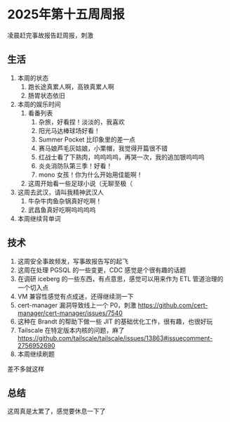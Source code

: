 # 2025年第十五周周报

凌晨赶完事故报告赶周报，刺激

## 生活

1. 本周的状态
    1. 跑长途真累人啊，高铁真累人啊
    2. 肠胃状态依旧
2. 本周的娱乐时间
    1. 看番列表
        1. 杂旅，好看捏！淡淡的，我喜欢
        2. 阳光马达棒球场好看！
        3. Summer Pocket 比印象里的差一点
        4. 赛马娘芦毛灰姑娘，小栗帽，我觉得开篇很不错
        5. 红战士看了下熟肉，呜呜呜呜，再哭一次，我的追加银呜呜呜
        6. 炎炎消防队第三季！好看！
        7. mono 女孩！你为什么开始用佳能啊！
    2. 这周开始看一些足球小说（无聊至极（
3. 这周去武汉，请叫我精神武汉人
    1. 牛杂牛肉鱼杂锅真好吃啊！
    2. 武昌鱼真好吃啊呜呜呜呜
4. 本周继续背单词

## 技术

1. 这周安全事故频发，写事故报告写的起飞
2. 这周在处理 PGSQL 的一些变更，CDC 感觉是个很有趣的话题
3. 在调研 iceberg 的一些东西，有点意思，感觉可以用来作为 ETL 管道治理的一个切入点
4. VM 兼容性感觉有点成迷，还得继续测一下
5. cert-manager 漏洞导致线上一个 P0，刺激 <https://github.com/cert-manager/cert-manager/issues/7540>
6. 这种在 Brandt 的帮助下做一些 JIT 的基础优化工作，很有趣，也很好玩
7. Tailscale 在特定版本内核的问题，麻了 <https://github.com/tailscale/tailscale/issues/13863#issuecomment-2756952690>
8. 本周继续刷题

差不多就这样

## 总结

这周真是太累了，感觉要休息一下了
